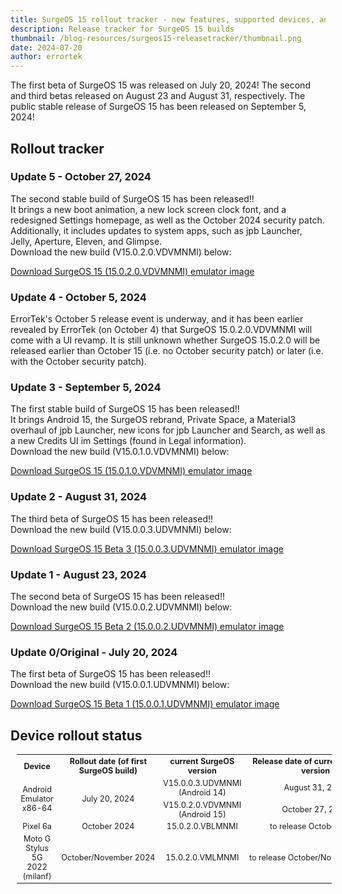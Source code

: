 ```yaml
---
title: SurgeOS 15 rollout tracker - new features, supported devices, and more! (updated October 5 2024)
description: Release tracker for SurgeOS 15 builds
thumbnail: /blog-resources/surgeos15-releasetracker/thumbnail.png
date: 2024-07-20
author: errortek
---
```




The first beta of SurgeOS 15 was released on July 20, 2024!
The second and third betas released on August 23 and August 31, respectively.
The public stable release of SurgeOS 15 has been released on September 5, 2024!

## Rollout tracker

<h3>Update 5 - October 27, 2024</h3>
<p>The second stable build of SurgeOS 15 has been released!!<br>It brings a new boot animation, a new lock screen clock font, and a redesigned Settings homepage, as well as the October 2024 security patch. Additionally, it includes updates to system apps, such as jpb Launcher, Jelly, Aperture, Eleven, and Glimpse.<br>Download the new build (V15.0.2.0.VDVMNMI) below:<br></p><a href="https://drive.google.com/file/d/1vUIp06597l6tz0fEucAOapcVkHro7LyX/view?usp=sharing">Download SurgeOS 15 (15.0.2.0.VDVMNMI) emulator image</a>
<h3>Update 4 - October 5, 2024</h3>
ErrorTek's October 5 release event is underway, and it has been earlier revealed by ErrorTek (on October 4) that SurgeOS 15.0.2.0.VDVMNMI will come with a UI revamp. It is still unknown whether SurgeOS 15.0.2.0 will be released earlier than October 15 (i.e. no October security patch) or later (i.e. with the October security patch).
<h3>Update 3 - September 5, 2024</h3>
<p>The first stable build of SurgeOS 15 has been released!!<br>It brings Android 15, the SurgeOS rebrand, Private Space, a Material3 overhaul of jpb Launcher, new icons for jpb Launcher and Search, as well as a new Credits UI im Settings (found in Legal information).<br>Download the new build (V15.0.1.0.VDVMNMI) below:<br></p><a href="https://drive.google.com/file/d/1oLltXtBfL0yJrkZytExc1woXLIGlAJ4L/view?usp=sharing">Download SurgeOS 15 (15.0.1.0.VDVMNMI) emulator image</a>
<h3>Update 2 - August 31, 2024</h3>
<p>The third beta of SurgeOS 15 has been released!!<br>Download the new build (V15.0.0.3.UDVMNMI) below:<br></p><a href="https://drive.google.com/file/d/1_uRDdWEsbJPhtiD0oRIVQWCQMsCJvEm6/view?usp=sharing">Download SurgeOS 15 Beta 3 (15.0.0.3.UDVMNMI) emulator image</a>
<h3>Update 1 - August 23, 2024</h3>
<p>The second beta of SurgeOS 15 has been released!!<br>Download the new build (V15.0.0.2.UDVMNMI) below:<br></p><a href="https://drive.google.com/file/d/1iU0CoreuOtXIMw3SrKFMkDZldhdZIwXQ/view?usp=sharing">Download SurgeOS 15 Beta 2 (15.0.0.2.UDVMNMI) emulator image</a>
<h3>Update 0/Original - July 20, 2024</h3>
<p>The first beta of SurgeOS 15 has been released!!<br>Download the new build (V15.0.0.1.UDVMNMI) below:<br></p><a href="https://drive.google.com/file/d/1KX0UxCUpXhrG3f_DVL8-NomAaXJpG6nk/view?usp=sharing">Download SurgeOS 15 Beta 1 (15.0.0.1.UDVMNMI) emulator image</a>

## Device rollout status

<table class="wikitable" style="text-align:center;font-size:90%;margin-left:10px">
<tbody><tr>
<th rowspan="2">Device
</th>
<th rowspan="2">Rollout date (of first SurgeOS build)
</th>
<th rowspan="2">current SurgeOS version
</th>
<th rowspan="2">Release date of current SurgeOS version
</th>
</tr>
<tr></tr>
<tr>
<td rowspan="2">Android Emulator x86-64
</td>
<td rowspan="2"><span data-sort-value="000000002023-07-24-0000" style="white-space:nowrap">July 20, 2024</span>
</td>
<td>V15.0.0.3.UDVMNMI (Android 14)
</td>
<td><span data-sort-value="000000002023-10-01-0000" style="white-space:nowrap">August 31, 2024</span>
</td></tr>
<tr>
<td>V15.0.2.0.VDVMNMI (Android 15)
</td>
<td><span data-sort-value="000000002024-08-26-0000" style="white-space:nowrap">October 27, 2024</span>
</td>
</tr>
<tr>
<td>Pixel 6a
</td>
<td><span data-sort-value="000000002023-05-14-0000" style="white-space:nowrap">October 2024</span>
</td>
<td>15.0.2.0.VBLMNMI
</td>
<td><span data-sort-value="000000002023-05-14-0000" style="white-space:nowrap">to release October 2024</span>
</td></tr>
<tr>
<td rowspan="2">Moto G Stylus 5G 2022 (milanf)
</td>
<td rowspan="2"><span data-sort-value="000000002023-04-11-0000" style="white-space:nowrap">October/November 2024</span>
</td>
<td>15.0.2.0.VMLMNMI
</td>
<td rowspan="2"><span data-sort-value="000000002023-04-30-0000" style="white-space:nowrap">to release October/November 2024</span>
</td>
</tr>

</tbody></table>
